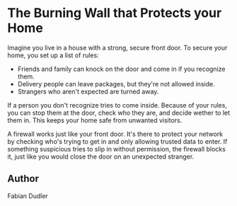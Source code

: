 # The Burning Wall that Protects your Home

Imagine you live in a house with a strong, secure front door. 
To secure your home, you set up a list of rules:

- Friends and family can knock on the door and come in if you recognize them.
- Delivery people can leave packages, but they're not allowed inside.
- Strangers who aren't expected are turned away.

If a person you don't recognize tries to come inside. 
Because of your rules, you can stop them at the door, check who they are, and decide wether to let them in. 
This keeps your home safe from unwanted visitors.

A firewall works just like your front door. 
It's there to protect your network by checking who's trying to get in and only allowing trusted data to enter. 
If something suspicious tries to slip in without permission, the firewall blocks it, 
just like you would close the door on an unexpected stranger.

## Author

Fabian Dudler